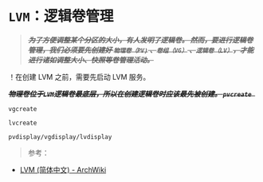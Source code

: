 <link href="../../css/style.css" rel="stylesheet" type="text/css" />


# `LVM`：逻辑卷管理

> ***~~为了方便调整某个分区的大小，有人发明了逻辑卷。 然而，要进行逻辑卷管理，我们必须要先创建好 `物理卷（PV)` 、`卷组（VG）` 、`逻辑卷（LV）`，才能进行诸如调整大小、快照等卷管理活动。~~***

！在创建 LVM 之前，需要先启动 LVM 服务。

***~~物理卷位于`LVM`逻辑卷最底层，所以在创建逻辑卷时应该最先被创建。 `pvcreate `~~***

`vgcreate`

`lvcreate`

`pvdisplay/vgdisplay/lvdisplay`

> 参考： 

+ [LVM (简体中文) - ArchWiki][lvm]

[lvm]: https://wiki.archlinux.org/index.php/LVM_(%E7%AE%80%E4%BD%93%E4%B8%AD%E6%96%87)
